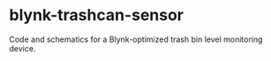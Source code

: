 # blynk-trashcan-sensor
Code and schematics for a Blynk-optimized trash bin level monitoring device.
